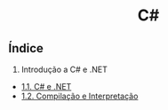 <div align="center">

# C#

</div>

## Índice
1. Introdução a C# e .NET
- [1.1. C# e .NET](/back-end/C#/1.Introducao-a-c#-e-.net/1.1.%20C#-e-.net/index.cs)
- [1.2. Compilação e Interpretação](/back-end/C#/1.Introducao-a-c#-e-.net/1.2.%20compilacao-e-interpretacao/index.cs)
